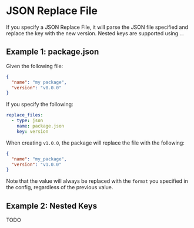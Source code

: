 # JSON Replace File

If you specify a JSON Replace File, it will parse the JSON file specified and replace the key with the new version. Nested keys are supported using `.`.

## Example 1: package.json

Given the following file:

```json
{
  "name": "my package",
  "version": "v0.0.0"
}
```

If you specify the following:

```yaml
replace_files:
  - type: json
    name: package.json
    key: version
```

When creating `v1.0.0`, the package will replace the file with the following:

```json
{
  "name": "my_package",
  "version": "v1.0.0"
}
```

Note that the value will always be replaced with the `format` you specified in the config, regardless of the previous value.

## Example 2: Nested Keys

TODO
